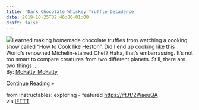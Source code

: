 ```yaml
---
title: 'Dark Chocolate Whiskey Truffle Decadence'
date: 2019-10-25T02:46:00+01:00
draft: false
---
```


[![](https://content.instructables.com/FY1/QHZE/K24YH2QQ/FY1QHZEK24YH2QQ.SMALL.jpg)](https://www.instructables.com/id/Dark-Chocolate-Whiskey-Truffle-Decadence/)Learned making homemade chocolate truffles from watching a cooking show called “How to Cook like Heston”. Did I end up cooking like this World’s renowned Michelin-starred Chef? Haha, that’s embarrassing. It’s not too smart to compare creatures from two different planets. Still, there are two things ...  
By: [McFatty\_McFatty](https://www.instructables.com/member/McFatty_McFatty/)  
  
[Continue Reading »](https://www.instructables.com/id/Dark-Chocolate-Whiskey-Truffle-Decadence/)  
  
from Instructables: exploring - featured https://ift.tt/2WaeuQA  
via [IFTTT](https://ifttt.com/?ref=da&site=blogger)